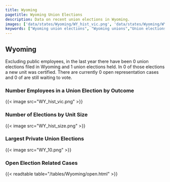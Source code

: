 ```yaml
---
title: Wyoming
pagetitle: Wyoming Union Elections
description: Data on recent union elections in Wyoming.
images: ['data/states/Wyoming/WY_hist_vic.png', 'data/states/Wyoming/WY_hist_size.png', 'data/states/Wyoming/WY_10.png']
keywords: ["Wyoming union elections", "Wyoming unions","Union elections"]
---
```

##  Wyoming

Excluding public employees, in the last year there have been 0 union elections filed in Wyoming and 1 union elections held. In 0 of those elections a new unit was certified. There are currently 0 open representation cases and 0 of are still waiting to vote.

### Number Employees in a Union Election by Outcome
{{< image src="WY_hist_vic.png" >}}

### Number of Elections by Unit Size
{{< image src="WY_hist_size.png" >}}

### Largest Private Union Elections
{{< image src="WY_10.png" >}}

### Open Election Related Cases
{{< readtable table="/tables/Wyoming/open.html" >}}

